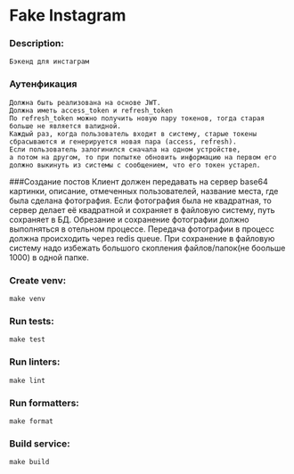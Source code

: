 # Fake Instagram

### Description:
    Бэкенд для инстаграм
    
### Аутенфикация
    
    Должна быть реализована на основе JWT.
    Должна иметь access_token и refresh_token
    По refresh_token можно получить новую пару токенов, тогда старая
    больше не является валидной.
    Каждый раз, когда пользователь входит в систему, старые токены
    сбрасываются и генерируется новая пара (access, refresh).
    Если пользователь залогинился сначала на одном устройстве, 
    а потом на другом, то при попытке обновить информацию на первом его
    должно выкинуть из системы с сообщением, что его токен устарел.
    
    
###Создание постов
    Клиент должен передавать на сервер base64 картинки, описание,
    отмеченных пользователей, название места, где была сделана
    фотография. Если фотография была не квадратная, то сервер делает
    её квадратной и сохраняет в файловую систему, путь сохраняет в БД.
    Обрезание и сохранение фотографии должно выполняться в отельном
    процессе. Передача фотографии в процесс должна происходить через
    redis queue.
    При сохранение в файловую систему надо избежать большого скопления
    файлов/папок(не боольше 1000) в одной папке.
    
    

### Create venv:
    make venv

### Run tests:
    make test

### Run linters:
    make lint

### Run formatters:
    make format

### Build service:
	make build
